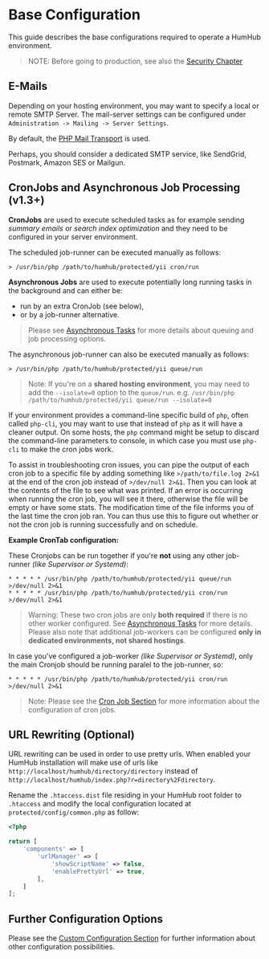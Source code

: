 Base Configuration
=============

This guide describes the base configurations required to operate a HumHub environment.

> NOTE: Before going to production, see also the [Security Chapter](security.md)


E-Mails
-------

Depending on your hosting environment, you may want to specify a local or remote SMTP Server.
The mail-server settings can be configured under `Administration -> Mailing -> Server Settings`.

By default, the [PHP Mail Transport](http://php.net/manual/en/mail.setup.php) is used.

Perhaps, you should consider a dedicated SMTP service, like SendGrid, Postmark, Amazon SES or Mailgun.


CronJobs and Asynchronous Job Processing (v1.3+)
---------------------------

**CronJobs** are used to execute scheduled tasks as for example sending _summary emails_ or _search index optimization_
and they need to be configured in your server environment.

The scheduled job-runner can be executed manually as follows:

```
> /usr/bin/php /path/to/humhub/protected/yii cron/run
```

**Asynchronous Jobs** are used to execute potentially long running tasks in the background and can either be:

- run by an extra CronJob (see below),
- or by a job-runner alternative.

> Please see [Asynchronous Tasks](asynchronous-tasks.md) for more details about queuing and job processing options.

The asynchronous job-runner can also be executed manually as follows:

```
> /usr/bin/php /path/to/humhub/protected/yii queue/run
```

> Note: If you're on a **shared hosting environment**, you may need to add the `--isolate=0` option to the `queue/run`. e.g. `/usr/bin/php /path/to/humhub/protected/yii queue/run --isolate=0`

If your environment provides a command-line specific build of `php`, often called `php-cli`, you may want to use that instead of `php` as it will have a cleaner output. On some hosts, the `php` command might be setup to discard the command-line parameters to console, in which case you must use `php-cli` to make the cron jobs work.

To assist in troubleshooting cron issues, you can pipe the output of each cron job to a specific file by adding something like `>/path/to/file.log 2>&1` at the end of the cron job instead of `>/dev/null 2>&1`. Then you can look at the contents of the file to see what was printed. If an error is occurring when running the cron job, you will see it there, otherwise the file will be empty or have some stats. The modification time of the file informs you of the last time the cron job ran. You can thus use this to figure out whether or not the cron job is running successfully and on schedule.

**Example CronTab configuration:**

These Cronjobs can be run together if you're **not** using any other job-runner _(like Supervisor or Systemd)_:

```
* * * * * /usr/bin/php /path/to/humhub/protected/yii queue/run >/dev/null 2>&1
* * * * * /usr/bin/php /path/to/humhub/protected/yii cron/run >/dev/null 2>&1
```

> Warning: These two cron jobs are only **both required** if there is no other worker configured. See [Asynchronous Tasks](asynchronous-tasks.md) for more details. Please also note that additional job-workers can be configured **only in dedicated environments, not shared hostings**.

In case you've configured a job-worker _(like Supervisor or Systemd)_, only the main Cronjob should be running paralel to the job-runner, so:

```
* * * * * /usr/bin/php /path/to/humhub/protected/yii cron/run >/dev/null 2>&1
```

> Note: Please see the [Cron Job Section](cron-jobs.md) for more information about the configuration of cron jobs.


URL Rewriting (Optional)
------------------------

URL rewriting can be used in order to use pretty urls. When enabled your HumHub installation will make use of urls like
`http://localhost/humhub/directory/directory` instead of `http://localhost/humhub/index.php?r=directory%2Fdirectory`.

Rename the `.htaccess.dist` file residing in your HumHub root folder to `.htaccess` and modify the local configuration located at `protected/config/common.php` as follow:

```php
<?php

return [
    'components' => [
        'urlManager' => [
            'showScriptName' => false,
            'enablePrettyUrl' => true,
        ],
    ]
];
```  

Further Configuration Options
------------------------

Please see the [Custom Configuration Section](advanced-configuration.md) for further information about other configuration
possibilities.

